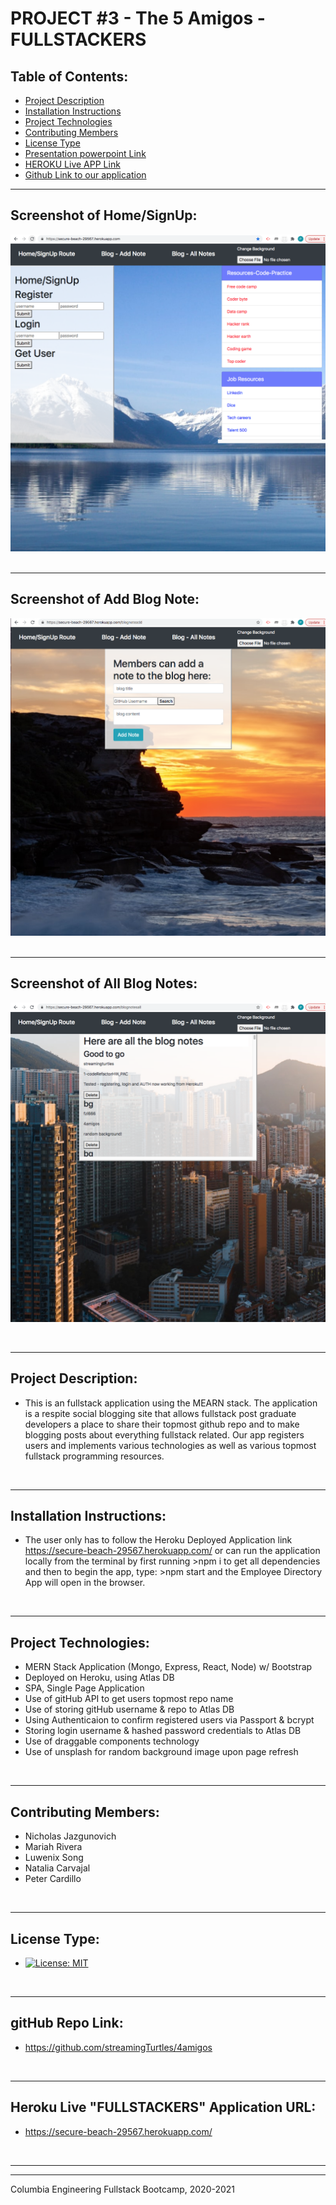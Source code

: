 

# PROJECT #3  - The 5 Amigos - FULLSTACKERS

    
  ## Table of Contents:
  - [Project Description](#project-description)
  - [Installation Instructions](#installation-instructions)
  - [Project Technologies](#project-technologies)
  - [Contributing Members](#contributing-members)
  - [License Type](#license-type)
  - [Presentation powerpoint Link ]()
  - [HEROKU Live APP Link](https://secure-beach-29567.herokuapp.com/)
  - [Github Link to our application](https://github.com/streamingTurtles/4amigos)
  <!-- - [Github Informaton](#github-repo-link) -->
  <!-- - [Github Link to our application](#github-information) -->
  <!-- - [my-email-for-questions-and-information](#my-email-for-questions-and-information) -->





  - - -
 
  ## Screenshot of Home/SignUp:
  ![Screenshot](/assets/images-deploy/r1_HomeSignUpLoginPageRoute-pic-1.png)
    &nbsp;
  - - -
  ## Screenshot of Add Blog Note:
  ![Screenshot](/assets/images-deploy/r2_AddPostRoutePage-pic-1.png)
    &nbsp;
  - - -
  ## Screenshot of All Blog Notes:
  ![Screenshot](/assets/images-deploy/r3_BlogAllNotesPageRoute-pic-1.png)
   


  &nbsp;
  - - -
  ## Project Description:
  - This is an fullstack application using the MEARN stack.  The application is a respite social blogging site that allows fullstack post graduate developers a place to share their topmost github repo and to make blogging posts about everything fullstack related.  Our app registers users and implements various technologies as well as various topmost fullstack programming resources.  

  &nbsp;
  - - -
  ## Installation Instructions:
  - The user only has to follow the Heroku Deployed Application link https://secure-beach-29567.herokuapp.com/  or can run the application locally from the terminal by first running >npm i to get all dependencies and then to begin the app, type:  >npm start  and the Employee Directory App will open in the browser.  


  &nbsp;
  - - -
  ## Project Technologies:
  - MERN Stack Application (Mongo, Express, React, Node) w/ Bootstrap
  - Deployed on Heroku, using Atlas DB
  - SPA, Single Page Application
  - Use of gitHub API to get users topmost repo name
  - Use of storing gitHub username & repo to Atlas DB
  - Using Authenticaion to confirm registered users via Passport & bcrypt
  - Storing login username & hashed password credentials to Atlas DB
  - Use of draggable components technology
  - Use of unsplash for random background image upon page refresh

  &nbsp;
  - - -
  ## Contributing Members:
  - Nicholas Jazgunovich
  - Mariah Rivera
  - Luwenix Song
  - Natalia Carvajal
  - Peter Cardillo


  &nbsp;
  - - -
  ## License Type:
  - [![License: MIT](https://img.shields.io/badge/License-MIT-yellow.svg)](https://opensource.org/licenses/MIT)

  &nbsp;
  - - -
  ## gitHub Repo Link:
  - https://github.com/streamingTurtles/4amigos

  &nbsp;
  - - -
  ## Heroku Live "FULLSTACKERS" Application URL:
  - https://secure-beach-29567.herokuapp.com/

  <!-- &nbsp;
  - - -
  ## Github Information:

  ![Streaming Turtles, LLC](https://avatars2.githubusercontent.com/u/1152009?v=4)
- user name: streamingTurtles
- [GitHub Profile](https://github.com/streamingTurtles)

  ## my-email-for-questions-and-information:
  - pcardillo@streamingTurtles.com   -->

  &nbsp;
- - -
- - -
Columbia Engineering Fullstack Bootcamp, 2020-2021  














